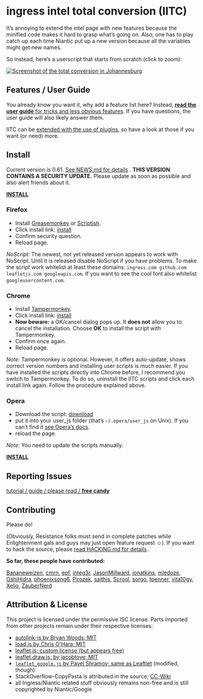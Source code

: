 ingress intel total conversion (IITC)
=====================================

It’s annoying to extend the intel page with new features because the minified code makes it hard to grasp what’s going on. Also, one has to play catch up each time Niantic put up a new version because all the variables might get new names.

So instead, here’s a userscript that starts from scratch (click to zoom):

[![Screenshot of the total conversion in Johannesburg](http://breunigs.github.com/ingress-intel-total-conversion/screenshots/screen_small.png)](http://breunigs.github.com/ingress-intel-total-conversion/screenshots/screen.png)


Features / User Guide
---------------------

You already know you want it, why add a feature list here? Instead, [**read the user guide** for tricks and less obvious features](https://github.com/breunigs/ingress-intel-total-conversion/tree/gh-pages/USERGUIDE.md). If you have questions, the user guide will also likely answer them.

IITC can be [extended with the use of plugins](https://github.com/breunigs/ingress-intel-total-conversion/tree/gh-pages/plugins), so have a look at those if you want (or need) more.


Install
-------

Current version is 0.61. [See NEWS.md for details](https://github.com/breunigs/ingress-intel-total-conversion/blob/gh-pages/NEWS.md) . **THIS VERSION CONTAINS A SECURITY UPDATE.** Please update as soon as possible and also alert friends about it.

[**INSTALL**](https://raw.github.com/breunigs/ingress-intel-total-conversion/gh-pages/dist/total-conversion-build.user.js)

### Firefox

- Install [Greasemonkey](https://addons.mozilla.org/en-US/firefox/addon/greasemonkey/) or [Scriptish](https://addons.mozilla.org/en-US/firefox/addon/scriptish/).
- Click install link: [install](https://raw.github.com/breunigs/ingress-intel-total-conversion/gh-pages/dist/total-conversion-build.user.js)
- Confirm security question.
- Reload page.

*NoScript:* The newest, not yet released version appears to work with NoScript. Until it is released disable NoScript if you have problems. To make the script work whitelist at least these domains: `ingress.com github.com leafletjs.com googleapis.com`. If you want to see the cool font also whitelist `googleusercontent.com`.

### Chrome

- Install [Tampermonkey](https://chrome.google.com/webstore/detail/tampermonkey/dhdgffkkebhmkfjojejmpbldmpobfkfo/details).
- Click install link: [install](https://raw.github.com/breunigs/ingress-intel-total-conversion/gh-pages/dist/total-conversion-build.user.js)
- **Now beware:** a OK/cancel dialog pops up. It **does not** allow you to cancel the installation. Choose **OK** to install the script with Tampermonkey.
- Confirm once again.
- Reload page.

*Note:* Tampermonkey is optional. However, it offers auto-update, shows correct version numbers and installing user scripts is much easier. If you have installed the scripts directly into Chrome before, I recommend you switch to Tampermonkey. To do so, uninstall the IITC scripts and click each install link again. Follow the procedure explained above.

### Opera
- Download the script: [download](https://raw.github.com/breunigs/ingress-intel-total-conversion/gh-pages/dist/total-conversion-build.user.js)
- put it into your user_js folder (that’s `~/.opera/user_js` on Unix). If you can’t find it [see Opera’s docs](http://www.opera.com/docs/userjs/using/#writingscripts).
- reload the page

*Note*: You need to update the scripts manually.


[**INSTALL**](https://raw.github.com/breunigs/ingress-intel-total-conversion/gh-pages/dist/total-conversion-build.user.js)

Reporting Issues
----------------

[tutorial / guide / please read / **free candy**](https://github.com/breunigs/ingress-intel-total-conversion/blob/gh-pages/HACKING.md#how-do-i-report-bugs)


Contributing
------------

Please do!

(Obviously, Resistance folks must send in complete patches while Enlightenment gals and guys may just open feature request ☺). If you want to hack the source, please [read HACKING.md for details](https://github.com/breunigs/ingress-intel-total-conversion/blob/gh-pages/HACKING.md) .

**So far, these people have contributed:**

[Bananeweizen](https://github.com/Bananeweizen),
[cmrn](https://github.com/cmrn),
[epf](https://github.com/epf),
[integ3r](https://github.com/integ3r),
[JasonMillward](https://github.com/JasonMillward),
[jonatkins](https://github.com/jonatkins),
[mledoze](https://github.com/mledoze),
[OshiHidra](https://github.com/OshiHidra),
[phoenixsong6](https://github.com/phoenixsong6),
[Pirozek](https://github.com/Pirozek),
[saithis](https://github.com/saithis),
[Scrool](https://github.com/Scrool),
[sorgo](https://github.com/sorgo),
[tpenner](https://github.com/tpenner),
[vita10gy](https://github.com/vita10gy),
[Xelio](https://github.com/Xelio),
[ZauberNerd](https://github.com/ZauberNerd)


Attribution & License
---------------------

This project is licensed under the permissive ISC license. Parts imported from other projects remain under their respective licenses:

- [autolink-js by Bryan Woods; MIT](https://github.com/bryanwoods/autolink-js)
- [load.js by Chris O'Hara; MIT](https://github.com/chriso/load.js)
- [leaflet.js; custom license (but appears free)](http://leafletjs.com/)
- [leaflet.draw.js; by jacobtoye; MIT](https://github.com/Leaflet/Leaflet.draw)
- [`leaflet_google.js` by Pavel Shramov; same as Leaftlet](https://github.com/shramov/leaflet-plugins) (modified, though)
- StackOverflow-CopyPasta is attributed in the source; [CC-Wiki](https://creativecommons.org/licenses/by-sa/3.0/)
- all Ingress/Niantic related stuff obviously remains non-free and is still copyrighted by Niantic/Google
